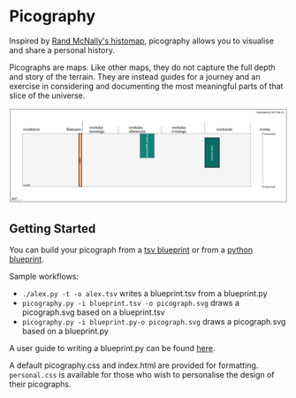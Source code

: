 # Picography

Inspired by [Rand McNally's histomap](http://www.slate.com/features/2013/08/histomapwider.jpg), picography allows you to visualise and share a personal history.

Picographs are maps. Like other maps, they do not capture the full depth and story of the terrain. They are instead guides for a journey and an exercise in considering and documenting the most meaningful parts of that slice of the universe.

![](docs/alex.png)

## Getting Started

You can build your picograph from a [tsv blueprint](sample-blueprints/alex.tsv) or from a [python blueprint](sample-blueprints/alex.py).

Sample workflows:
* `./alex.py -t -o alex.tsv` writes a blueprint.tsv from a blueprint.py
* `picography.py -i blueprint.tsv -o picograph.svg` draws a picograph.svg based on a blueprint.tsv
* `picography.py -i blueprint.py-o picograph.svg` draws a picograph.svg based on a blueprint.py

A user guide to writing a blueprint.py can be found [here](docs/user-guide.md).

A default picography.css and index.html are provided for formatting. `personal.css` is available for those who wish to personalise the design of their picographs.

